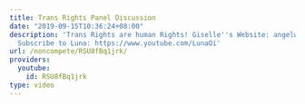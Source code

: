 ```yaml
---
title: Trans Rights Panel Discussion
date: "2019-09-15T10:36:24+08:00"
description: 'Trans Rights are human Rights! Giselle''s Website: angelwirefiction.com
  Subscribe to Luna: https://www.youtube.com/LunaOi'
url: /noncompete/RSU8fBq1jrk/
providers:
  youtube:
    id: RSU8fBq1jrk
type: video
---
```

